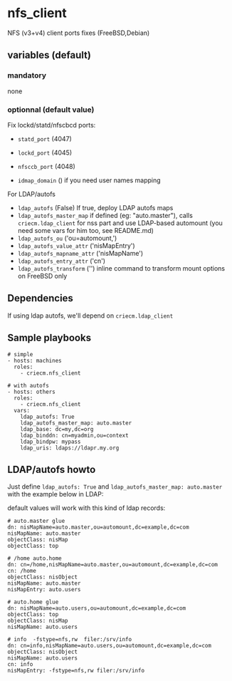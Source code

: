 # nfs_client

NFS (v3+v4) client
ports fixes (FreeBSD,Debian)

## variables (default)

### mandatory
none

### optionnal (default value)

Fix lockd/statd/nfscbcd ports:
* `statd_port` (4047)
* `lockd_port` (4045)
* `nfsccb_port` (4048)

* `idmap_domain` ()
    if you need user names mapping

For LDAP/autofs
* `ldap_autofs` (False) If true, deploy LDAP autofs maps
* `ldap_autofs_master_map`
  if defined (eg: "auto.master"), calls `criecm.ldap_client` for nss part
  and use LDAP-based automount (you need some vars for him too, see README.md)
* `ldap_autofs_ou` ('ou=automount,')
* `ldap_autofs_value_attr` ('nisMapEntry')
* `ldap_autofs_mapname_attr` ('nisMapName')
* `ldap_autofs_entry_attr` ('cn')
* `ldap_autofs_transform` ('') inline command to transform mount options on FreeBSD only

## Dependencies

If using ldap autofs, we'll depend on `criecm.ldap_client`


## Sample playbooks
```
# simple
- hosts: machines
  roles:
    - criecm.nfs_client

# with autofs
- hosts: others
  roles:
    - criecm.nfs_client
  vars:
    ldap_autofs: True
    ldap_autofs_master_map: auto.master
    ldap_base: dc=my,dc=org
    ldap_binddn: cn=myadmin,ou=context
    ldap_bindpw: mypass
    ldap_uris: ldaps://ldapr.my.org

```

## LDAP/autofs howto

Just define `ldap_autofs: True` and `ldap_autofs_master_map: auto.master` with the example below in LDAP:

default values will work 
with this kind of ldap records:

```
# auto.master glue
dn: nisMapName=auto.master,ou=automount,dc=example,dc=com
nisMapName: auto.master
objectClass: nisMap
objectClass: top

# /home	auto.home
dn: cn=/home,nisMapName=auto.master,ou=automount,dc=example,dc=com
cn: /home
objectClass: nisObject
nisMapName: auto.master
nisMapEntry: auto.users

# auto.home glue
dn: nisMapName=auto.users,ou=automount,dc=example,dc=com
objectClass: top
objectClass: nisMap
nisMapName: auto.users

# info	-fstype=nfs,rw	filer:/srv/info
dn: cn=info,nisMapName=auto.users,ou=automount,dc=example,dc=com
objectClass: nisObject
nisMapName: auto.users
cn: info
nisMapEntry: -fstype=nfs,rw filer:/srv/info
```


